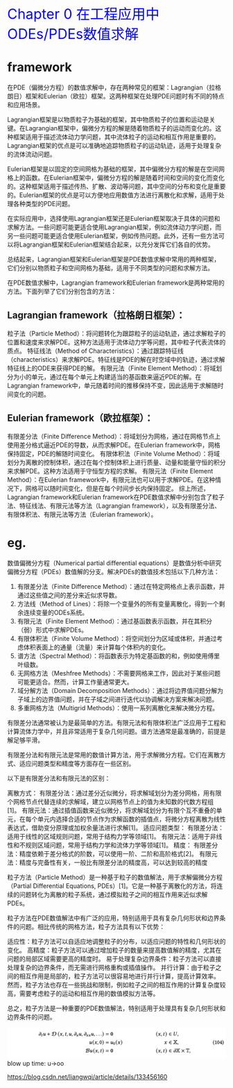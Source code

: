 
<div>
<font color=Blue size=6>Chapter 0 在工程应用中ODEs/PDEs数值求解</font> 
</div>


# framework
在PDE（偏微分方程）的数值求解中，存在两种常见的框架：Lagrangian（拉格朗日）框架和Eulerian（欧拉）框架。这两种框架在处理PDE问题时有不同的特点和应用场景。

Lagrangian框架是以物质粒子为基础的框架，其中物质粒子的位置和运动是关键。在Lagrangian框架中，偏微分方程的解是随着物质粒子的运动而变化的。这种框架适用于描述流体动力学问题，其中流体粒子的运动和相互作用是重要的。Lagrangian框架的优点是可以准确地追踪物质粒子的运动轨迹，适用于处理复杂的流体流动问题。

Eulerian框架是以固定的空间网格为基础的框架，其中偏微分方程的解是在空间网格上的函数。在Eulerian框架中，偏微分方程的解是随着时间和空间的变化而变化的。这种框架适用于描述传热、扩散、波动等问题，其中空间的分布和变化是重要的。Eulerian框架的优点是可以方便地应用数值方法进行离散化和求解，适用于处理各种类型的PDE问题。

在实际应用中，选择使用Lagrangian框架还是Eulerian框架取决于具体的问题和求解方法。一些问题可能更适合使用Lagrangian框架，例如流体动力学问题，而另一些问题可能更适合使用Eulerian框架，例如传热问题。此外，还有一些方法可以将Lagrangian框架和Eulerian框架结合起来，以充分发挥它们各自的优势。

总结起来，Lagrangian框架和Eulerian框架是PDE数值求解中常用的两种框架，它们分别以物质粒子和空间网格为基础，适用于不同类型的问题和求解方法。


在PDE数值求解中，Lagrangian framework和Eulerian framework是两种常用的方法。下面列举了它们分别包含的方法：

## Lagrangian framework（拉格朗日框架）：

粒子法（Particle Method）：将问题转化为跟踪粒子的运动轨迹，通过求解粒子的位置和速度来求解PDE。这种方法适用于流体动力学等问题，其中粒子代表流体的质点。
特征线法（Method of Characteristics）：通过跟踪特征线（characteristics）来求解PDE。特征线是PDE的解在时空域中的轨迹，通过求解特征线上的ODE来获得PDE的解。
有限元法（Finite Element Method）：将域划分为小的单元，通过在每个单元上构建适当的基函数来逼近PDE的解。在Lagrangian framework中，单元随着时间的推移保持不变，因此适用于求解随时间变化的问题。

## Eulerian framework（欧拉框架）：

有限差分法（Finite Difference Method）：将域划分为网格，通过在网格节点上使用差分格式逼近PDE的导数，从而求解PDE。在Eulerian framework中，网格保持固定，PDE的解随时间变化。
有限体积法（Finite Volume Method）：将域划分为离散的控制体积，通过在每个控制体积上进行质量、动量和能量守恒的积分来求解PDE。这种方法适用于守恒型方程的求解。
有限元法（Finite Element Method）：在Eulerian framework中，有限元法也可以用于求解PDE。在这种情况下，网格可以随时间变化，但是在每个时间步长内保持固定。
综上所述，Lagrangian framework和Eulerian framework在PDE数值求解中分别包含了粒子法、特征线法、有限元法等方法（Lagrangian framework），以及有限差分法、有限体积法、有限元法等方法（Eulerian framework）。

# eg.
数值偏微分方程（Numerical partial differential equations）是数值分析中研究偏微分方程（PDEs）数值解的分支。解决PDEs的数值技术包括以下几种方法：

1. 有限差分法（Finite Difference Method）：通过在特定网格点上表示函数，并通过这些值之间的差分来近似求导数。
2. 方法线（Method of Lines）：将除一个变量外的所有变量离散化，得到一个剩余连续变量的ODEs系统。
3. 有限元法（Finite Element Method）：通过基函数表示函数，并在其积分（弱）形式中求解PDEs。
4. 有限体积法（Finite Volume Method）：将空间划分为区域或体积，并通过考虑体积表面上的通量（流量）来计算每个体积内的变化。
5. 谱方法（Spectral Method）：将函数表示为特定基函数的和，例如使用傅里叶级数。
6. 无网格方法（Meshfree Methods）：不需要网格来工作，因此对于某些问题可能更适合。然而，计算工作量通常更大。
7. 域分解方法（Domain Decomposition Methods）：通过将边界值问题分解为子域上的边界值问题，并在子域之间进行迭代以协调解决方案来解决问题。
8. 多重网格方法（Multigrid Methods）：使用一系列离散化来解决微分方程。

有限差分法通常被认为是最简单的方法。有限元法和有限体积法广泛应用于工程和计算流体力学中，并且非常适用于复杂几何问题。谱方法通常是最准确的，前提是解足够平滑。


有限差分法和有限元法是常用的数值计算方法，用于求解微分方程。它们在离散方式、适应问题类型和精度等方面存在一些区别。

以下是有限差分法和有限元法的区别：

离散方式：
有限差分法：通过差分近似微分，将求解域划分为差分网格，用有限个网格节点代替连续的求解域，建立以网格节点上的值为未知数的代数方程组[1]。
有限元法：通过插值函数来近似微分，将求解域划分为有限个互不重叠的单元，在每个单元内选择合适的节点作为求解函数的插值点，将微分方程离散为线性表达式，借助变分原理或加权余量法进行求解[1]。
适应问题类型：
有限差分法：适用于线性的区域规则问题，常用于结构力学等领域[1]。
有限元法：适用于非线性和不规则区域问题，常用于结构力学和流体力学等领域[1]。
精度：
有限差分法：精度依赖于差分格式的阶数，可以使用一阶、二阶和高阶格式[2]。
有限元法：精度与完备性有关，一般比有限差分法的精度高，可以达到较高的精度



粒子方法（Particle Method）是一种基于粒子的数值解法，用于求解偏微分方程（Partial Differential Equations, PDEs）[1]。它是一种基于离散化的方法，将连续的问题转化为离散的粒子系统，通过模拟粒子之间的相互作用来近似求解PDEs。

粒子方法在PDE数值解法中有广泛的应用，特别适用于具有复杂几何形状和边界条件的问题。相比传统的网格方法，粒子方法具有以下优势：

适应性：粒子方法可以自适应地调整粒子的分布，以适应问题的特性和几何形状的变化。
高精度：粒子方法可以通过增加粒子的数量来提高数值解的精度，尤其在问题的局部区域需要更高的精度时。
易于处理复杂边界条件：粒子方法可以直接处理复杂的边界条件，而无需进行网格重构或插值操作。
并行计算：由于粒子之间的相互作用是局部的，粒子方法可以很容易地进行并行计算，提高计算效率。
然而，粒子方法也存在一些挑战和限制，例如粒子之间的相互作用的计算复杂度较高，需要考虑粒子的运动和相互作用的数值模拟方法等。

总之，粒子方法是一种重要的PDE数值解法，特别适用于处理具有复杂几何形状和边界条件的问题。



![alt text](image-7.png)
blow up time: u->oo

https://blog.csdn.net/liangwqi/article/details/133456160